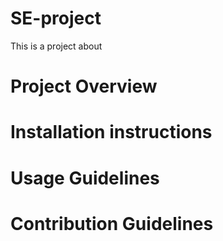 # SE-project

This is a project about 


# Project Overview


# Installation instructions

# Usage Guidelines

# Contribution Guidelines
